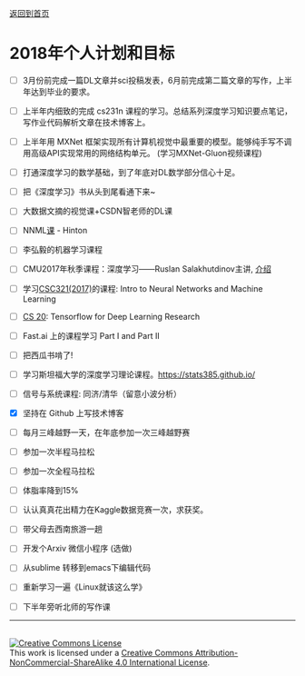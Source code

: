 [返回到首页](../index.html)

# 2018年个人计划和目标




- [ ] 3月份前完成一篇DL文章并sci投稿发表，6月前完成第二篇文章的写作，上半年达到毕业的要求。
- [ ] 上半年内细致的完成 cs231n 课程的学习。总结系列深度学习知识要点笔记，写作业代码解析文章在技术博客上。
- [ ] 上半年用 MXNet 框架实现所有计算机视觉中最重要的模型。能够纯手写不调用高级API实现常用的网络结构单元。 (学习MXNet-Gluon视频课程)
- [ ] 打通深度学习的数学基础，到了年底对DL数学部分信心十足。
- [ ] 把《深度学习》书从头到尾看通下来~ 
- [ ] 大数据文摘的视觉课+CSDN智老师的DL课
- [ ] NNML[课](https://baijiahao.baidu.com/s?id=1565197490811489&wfr=spider&for=pc) - Hinton
- [ ] 李弘毅的机器学习课程
- [ ] CMU2017年秋季课程：深度学习——Ruslan Salakhutdinov主讲, [介绍](https://mp.weixin.qq.com/s/CyubRIjWxYecV44Bn24IYg)
- [ ] 学习[CSC321(2017)](http://www.cs.toronto.edu/~rgrosse/courses/csc321_2017/)的课程: Intro to Neural Networks and Machine Learning
- [ ] [CS 20](https://mp.weixin.qq.com/s/LYaRmgVIOc3Yv9_QlPXlEQ): Tensorflow for Deep Learning Research
- [ ] Fast.ai 上的课程学习 Part I and Part II
- [ ] 把西瓜书啃了!
- [ ] 学习斯坦福大学的深度学习理论课程。https://stats385.github.io/
- [ ] 信号与系统课程: 同济/清华（留意小波分析）
- [x] 坚持在 Github 上写技术博客
- [ ] 每月三峰越野一天，在年底参加一次三峰越野赛
- [ ] 参加一次半程马拉松
- [ ] 参加一次全程马拉松
- [ ] 体脂率降到15%
- [ ] 认认真真花出精力在Kaggle数据竞赛一次，求获奖。
- [ ] 带父母去西南旅游一趟
- [ ] 开发个Arxiv 微信小程序 (选做)
- [ ] 从sublime 转移到emacs下编辑代码
- [ ] 重新学习一遍《Linux就该这么学》
- [ ] 下半年旁听北师的写作课



---
<br>
<a rel="license" href="http://creativecommons.org/licenses/by-nc-sa/4.0/"><img alt="Creative Commons License" style="border-width:0" src="https://i.creativecommons.org/l/by-nc-sa/4.0/88x31.png" /></a><br />This work is licensed under a <a rel="license" href="http://creativecommons.org/licenses/by-nc-sa/4.0/">Creative Commons Attribution-NonCommercial-ShareAlike 4.0 International License</a>.
<br>
<script type="application/json" class="js-hypothesis-config">
  {
    "openSidebar": false,
    "showHighlights": true,
    "theme": classic,
    "enableExperimentalNewNoteButton": true
  }
</script>
<script async src="https://hypothes.is/embed.js"></script>